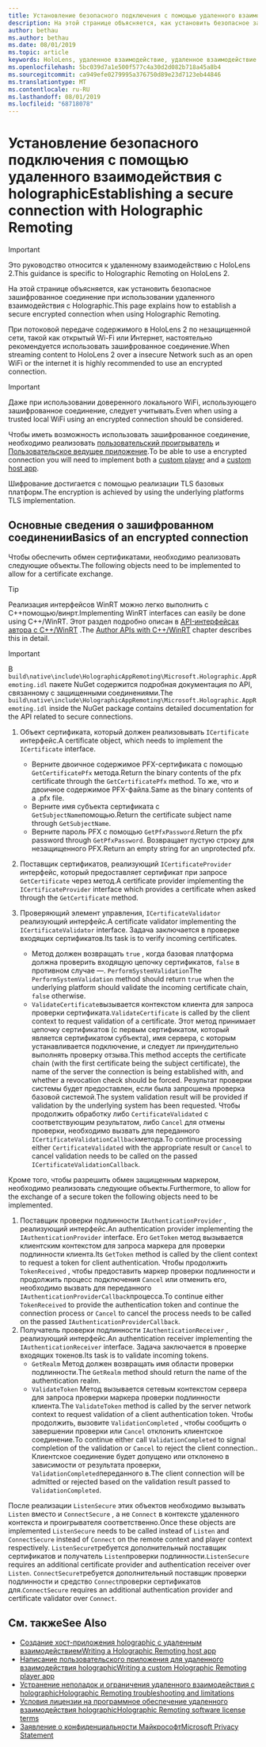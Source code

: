 ```yaml
---
title: Установление безопасного подключения с помощью удаленного взаимодействия с holographic
description: На этой странице объясняется, как установить безопасное зашифрованное соединение при использовании удаленного взаимодействия с Holographic.
author: bethau
ms.author: bethau
ms.date: 08/01/2019
ms.topic: article
keywords: HoloLens, удаленное взаимодействие, удаленное взаимодействие с holographic
ms.openlocfilehash: 5bc039d7a1e500f577c4a30d2d082b718a45a8b4
ms.sourcegitcommit: ca949efe0279995a376750d89e23d7123eb44846
ms.translationtype: MT
ms.contentlocale: ru-RU
ms.lasthandoff: 08/01/2019
ms.locfileid: "68718078"
---
```

# <a name="establishing-a-secure-connection-with-holographic-remoting"></a><span data-ttu-id="e0bcb-104">Установление безопасного подключения с помощью удаленного взаимодействия с holographic</span><span class="sxs-lookup"><span data-stu-id="e0bcb-104">Establishing a secure connection with Holographic Remoting</span></span>

>[!IMPORTANT]
><span data-ttu-id="e0bcb-105">Это руководство относится к удаленному взаимодействию с HoloLens 2.</span><span class="sxs-lookup"><span data-stu-id="e0bcb-105">This guidance is specific to Holographic Remoting on HoloLens 2.</span></span>

<span data-ttu-id="e0bcb-106">На этой странице объясняется, как установить безопасное зашифрованное соединение при использовании удаленного взаимодействия с Holographic.</span><span class="sxs-lookup"><span data-stu-id="e0bcb-106">This page explains how to establish a secure encrypted connection when using Holographic Remoting.</span></span>

<span data-ttu-id="e0bcb-107">При потоковой передаче содержимого в HoloLens 2 по незащищенной сети, такой как открытый Wi-Fi или Интернет, настоятельно рекомендуется использовать зашифрованное соединение.</span><span class="sxs-lookup"><span data-stu-id="e0bcb-107">When streaming content to HoloLens 2 over a insecure Network such as an open WiFi or the internet it is highly recommended to use an encrypted connection.</span></span>

>[!IMPORTANT]
><span data-ttu-id="e0bcb-108">Даже при использовании доверенного локального WiFi, использующего зашифрованное соединение, следует учитывать.</span><span class="sxs-lookup"><span data-stu-id="e0bcb-108">Even when using a trusted local WiFi using an encrypted connection should be considered.</span></span>

<span data-ttu-id="e0bcb-109">Чтобы иметь возможность использовать зашифрованное соединение, необходимо реализовать [пользовательский проигрыватель](holographic-remoting-create-player.md) и [Пользовательское ведущее приложение](holographic-remoting-create-host.md).</span><span class="sxs-lookup"><span data-stu-id="e0bcb-109">To be able to use a encrypted connection you will need to implement both a [custom player](holographic-remoting-create-player.md) and a [custom host app](holographic-remoting-create-host.md).</span></span>

<span data-ttu-id="e0bcb-110">Шифрование достигается с помощью реализации TLS базовых платформ.</span><span class="sxs-lookup"><span data-stu-id="e0bcb-110">The encryption is achieved by using the underlying platforms TLS implementation.</span></span>

## <a name="basics-of-an-encrypted-connection"></a><span data-ttu-id="e0bcb-111">Основные сведения о зашифрованном соединении</span><span class="sxs-lookup"><span data-stu-id="e0bcb-111">Basics of an encrypted connection</span></span>

<span data-ttu-id="e0bcb-112">Чтобы обеспечить обмен сертификатами, необходимо реализовать следующие объекты.</span><span class="sxs-lookup"><span data-stu-id="e0bcb-112">The following objects need to be implemented to allow for a certificate exchange.</span></span>

>[!TIP]
><span data-ttu-id="e0bcb-113">Реализация интерфейсов WinRT можно легко выполнить с C++помощью/винрт.</span><span class="sxs-lookup"><span data-stu-id="e0bcb-113">Implementing WinRT interfaces can easily be done using C++/WinRT.</span></span> <span data-ttu-id="e0bcb-114">Этот раздел подробно описан в [API-интерфейсах автора с C++/WinRT](https://docs.microsoft.com/en-us/windows/uwp/cpp-and-winrt-apis/author-apis) .</span><span class="sxs-lookup"><span data-stu-id="e0bcb-114">The [Author APIs with C++/WinRT](https://docs.microsoft.com/en-us/windows/uwp/cpp-and-winrt-apis/author-apis) chapter describes this in detail.</span></span>

>[!IMPORTANT]
><span data-ttu-id="e0bcb-115">В ```build\native\include\HolographicAppRemoting\Microsoft.Holographic.AppRemoting.idl``` пакете NuGet содержится подробная документация по API, связанному с защищенными соединениями.</span><span class="sxs-lookup"><span data-stu-id="e0bcb-115">The ```build\native\include\HolographicAppRemoting\Microsoft.Holographic.AppRemoting.idl``` inside the NuGet package contains detailed documentation for the API related to secure connections.</span></span>

1) <span data-ttu-id="e0bcb-116">Объект сертификата, который должен реализовывать ```ICertificate``` интерфейс.</span><span class="sxs-lookup"><span data-stu-id="e0bcb-116">A certificate object, which needs to implement the ```ICertificate``` interface.</span></span>

    * <span data-ttu-id="e0bcb-117">Верните двоичное содержимое PFX-сертификата с помощью ```GetCertificatePfx``` метода.</span><span class="sxs-lookup"><span data-stu-id="e0bcb-117">Return the binary contents of the pfx certificate through the ```GetCertificatePfx``` method.</span></span> <span data-ttu-id="e0bcb-118">То же, что и двоичное содержимое PFX-файла.</span><span class="sxs-lookup"><span data-stu-id="e0bcb-118">Same as the binary contents of a .pfx file.</span></span>
    * <span data-ttu-id="e0bcb-119">Верните имя субъекта сертификата с ```GetSubjectName```помощью.</span><span class="sxs-lookup"><span data-stu-id="e0bcb-119">Return the certificate subject name through ```GetSubjectName```.</span></span>
    * <span data-ttu-id="e0bcb-120">Верните пароль PFX с помощью ```GetPfxPassword```.</span><span class="sxs-lookup"><span data-stu-id="e0bcb-120">Return the pfx password through ```GetPfxPassword```.</span></span> <span data-ttu-id="e0bcb-121">Возвращает пустую строку для незащищенного PFX.</span><span class="sxs-lookup"><span data-stu-id="e0bcb-121">Return an empty string for an unprotected pfx.</span></span>

2) <span data-ttu-id="e0bcb-122">Поставщик сертификатов, реализующий ```ICertificateProvider``` интерфейс, который предоставляет сертификат при запросе ```GetCertificate``` через метод.</span><span class="sxs-lookup"><span data-stu-id="e0bcb-122">A certificate provider implementing the ```ICertificateProvider``` interface which provides a certificate when asked through the ```GetCertificate``` method.</span></span>

3) <span data-ttu-id="e0bcb-123">Проверяющий элемент управления, ```ICertificateValidator``` реализующий интерфейс.</span><span class="sxs-lookup"><span data-stu-id="e0bcb-123">A certificate validator implementing the ```ICertificateValidator``` interface.</span></span> <span data-ttu-id="e0bcb-124">Задача заключается в проверке входящих сертификатов.</span><span class="sxs-lookup"><span data-stu-id="e0bcb-124">Its task is to verify incoming certificates.</span></span>
    * <span data-ttu-id="e0bcb-125">Метод должен возвращать ```true``` , когда базовая платформа должна проверить входящую цепочку сертификатов, ```false``` в противном случае —. ```PerformSystemValidation```</span><span class="sxs-lookup"><span data-stu-id="e0bcb-125">The ```PerformSystemValidation``` method should return ```true``` when the underlying platform should validate the incoming certificate chain, ```false``` otherwise.</span></span>
    * <span data-ttu-id="e0bcb-126">```ValidateCertificate```вызывается контекстом клиента для запроса проверки сертификата.</span><span class="sxs-lookup"><span data-stu-id="e0bcb-126">```ValidateCertificate``` is called by the client context to request validation of a certificate.</span></span> <span data-ttu-id="e0bcb-127">Этот метод принимает цепочку сертификатов (с первым сертификатом, который является сертификатом субъекта), имя сервера, с которым устанавливается подключение, и следует ли принудительно выполнять проверку отзыва.</span><span class="sxs-lookup"><span data-stu-id="e0bcb-127">This method accepts the certificate chain (with the first certificate being the subject certificate), the name of the server the connection is being established with, and whether a revocation check should be forced.</span></span> <span data-ttu-id="e0bcb-128">Результат проверки системы будет предоставлен, если была запрошена проверка базовой системой.</span><span class="sxs-lookup"><span data-stu-id="e0bcb-128">The system validation result will be provided if validation by the underlying system has been requested.</span></span> <span data-ttu-id="e0bcb-129">Чтобы продолжить обработку либо ```CertificateValidated``` с соответствующим результатом, либо ```Cancel``` для отмены проверки, необходимо вызвать для переданного ```ICertificateValidationCallback```метода.</span><span class="sxs-lookup"><span data-stu-id="e0bcb-129">To continue processing either ```CertificateValidated``` with the appropriate result or ```Cancel``` to cancel validation needs to be called on the passed ```ICertificateValidationCallback```.</span></span>

<span data-ttu-id="e0bcb-130">Кроме того, чтобы разрешить обмен защищенным маркером, необходимо реализовать следующие объекты.</span><span class="sxs-lookup"><span data-stu-id="e0bcb-130">Furthermore, to allow for the exchange of a secure token the following objects need to be implemented.</span></span>

1) <span data-ttu-id="e0bcb-131">Поставщик проверки подлинности ```IAuthenticationProvider``` , реализующий интерфейс.</span><span class="sxs-lookup"><span data-stu-id="e0bcb-131">An authentication provider implementing the ```IAuthenticationProvider``` interface.</span></span> <span data-ttu-id="e0bcb-132">Его ```GetToken``` метод вызывается клиентским контекстом для запроса маркера для проверки подлинности клиента.</span><span class="sxs-lookup"><span data-stu-id="e0bcb-132">Its ```GetToken``` method is called by the client context to request a token for client authentication.</span></span> <span data-ttu-id="e0bcb-133">Чтобы продолжить ```TokenReceived``` , чтобы предоставить маркер проверки подлинности и продолжить процесс подключения ```Cancel``` или отменить его, необходимо вызвать для переданного ```IAuthenticationProviderCallback```процесса.</span><span class="sxs-lookup"><span data-stu-id="e0bcb-133">To continue either ```TokenReceived``` to provide the authentication token and continue the connection process or ```Cancel``` to cancel the process needs to be called on the passed ```IAuthenticationProviderCallback```.</span></span>
2) <span data-ttu-id="e0bcb-134">Получатель проверки подлинности ```IAuthenticationReceiver``` , реализующий интерфейс.</span><span class="sxs-lookup"><span data-stu-id="e0bcb-134">An authentication receiver implementing the ```IAuthenticationReceiver``` interface.</span></span> <span data-ttu-id="e0bcb-135">Задача заключается в проверке входящих токенов.</span><span class="sxs-lookup"><span data-stu-id="e0bcb-135">Its task is to validate incoming tokens.</span></span>
    * <span data-ttu-id="e0bcb-136">```GetRealm``` Метод должен возвращать имя области проверки подлинности.</span><span class="sxs-lookup"><span data-stu-id="e0bcb-136">The ```GetRealm``` method should return the name of the authentication realm.</span></span>
    * <span data-ttu-id="e0bcb-137">```ValidateToken``` Метод вызывается сетевым контекстом сервера для запроса проверки маркера проверки подлинности клиента.</span><span class="sxs-lookup"><span data-stu-id="e0bcb-137">The ```ValidateToken``` method is called by the server network context to request validation of a client authentication token.</span></span> <span data-ttu-id="e0bcb-138">Чтобы продолжить, вызовите ```ValidationCompleted``` , чтобы сообщить о завершении проверки или ```Cancel``` отклонить клиентское соединение.</span><span class="sxs-lookup"><span data-stu-id="e0bcb-138">To continue either call ```ValidationCompleted``` to signal completion of the validation or ```Cancel``` to reject the client connection..</span></span> <span data-ttu-id="e0bcb-139">Клиентское соединение будет допущено или отклонено в зависимости от результата проверки, ```ValidationCompleted```переданного в.</span><span class="sxs-lookup"><span data-stu-id="e0bcb-139">The client connection will be admitted or rejected based on the validation result passed to ```ValidationCompleted```.</span></span> 

<span data-ttu-id="e0bcb-140">После реализации ```ListenSecure``` этих объектов необходимо вызывать ```Listen``` вместо и ```ConnectSecure``` , а не ```Connect``` в контексте удаленного контекста и проигрывателя соответственно.</span><span class="sxs-lookup"><span data-stu-id="e0bcb-140">Once these objects are implemented ```ListenSecure``` needs to be called instead of ```Listen``` and ```ConnectSecure``` instead of ```Connect``` on the remote context and player context respectively.</span></span> <span data-ttu-id="e0bcb-141">```ListenSecure```требуется дополнительный поставщик сертификатов и получатель ```Listen```проверки подлинности.</span><span class="sxs-lookup"><span data-stu-id="e0bcb-141">```ListenSecure``` requires an additional certificate provider and authentication receiver over ```Listen```.</span></span> <span data-ttu-id="e0bcb-142">```ConnectSecure```требуется дополнительный поставщик проверки подлинности и средство ```Connect```проверки сертификатов для.</span><span class="sxs-lookup"><span data-stu-id="e0bcb-142">```ConnectSecure``` requires an additional authentication provider and certificate validator over ```Connect```.</span></span>

## <a name="see-also"></a><span data-ttu-id="e0bcb-143">См. также</span><span class="sxs-lookup"><span data-stu-id="e0bcb-143">See Also</span></span>
* [<span data-ttu-id="e0bcb-144">Создание хост-приложения holographic с удаленным взаимодействием</span><span class="sxs-lookup"><span data-stu-id="e0bcb-144">Writing a Holographic Remoting host app</span></span>](holographic-remoting-create-host.md)
* [<span data-ttu-id="e0bcb-145">Написание пользовательского приложения для удаленного взаимодействия holographic</span><span class="sxs-lookup"><span data-stu-id="e0bcb-145">Writing a custom Holographic Remoting player app</span></span>](holographic-remoting-create-player.md)
* [<span data-ttu-id="e0bcb-146">Устранение неполадок и ограничения удаленного взаимодействия с holographic</span><span class="sxs-lookup"><span data-stu-id="e0bcb-146">Holographic Remoting troubleshooting and limitations</span></span>](holographic-remoting-troubleshooting.md)
* [<span data-ttu-id="e0bcb-147">Условия лицензии на программное обеспечение удаленного взаимодействия holographic</span><span class="sxs-lookup"><span data-stu-id="e0bcb-147">Holographic Remoting software license terms</span></span>](https://docs.microsoft.com/en-us/legal/mixed-reality/microsoft-holographic-remoting-software-license-terms)
* [<span data-ttu-id="e0bcb-148">Заявление о конфиденциальности Майкрософт</span><span class="sxs-lookup"><span data-stu-id="e0bcb-148">Microsoft Privacy Statement</span></span>](https://go.microsoft.com/fwlink/?LinkId=521839)
